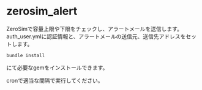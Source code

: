 # zerosim_alert
ZeroSimで容量上限や下限をチェックし、アラートメールを送信します。  
auth_user.ymlに認証情報と、アラートメールの送信元、送信先アドレスをセットします。  

```
bundle install
```
にて必要なgemをインストールできます。

cronで適当な間隔で実行してください。
